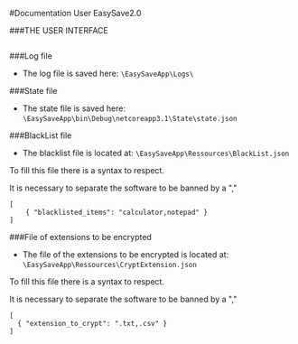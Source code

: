 #Documentation User EasySave2.0

###THE USER INTERFACE

<img src="https://media.discordapp.net/attachments/626452497871011862/784897917877223484/Doc_User_-_EasySave2.0.png?width=1143&height=591" alt="">

###Log file
* The log file is saved here: `\EasySaveApp\Logs\`

###State file
* The state file is saved here: `\EasySaveApp\bin\Debug\netcoreapp3.1\State\state.json`

###BlackList file
* The blacklist file is located at: `\EasySaveApp\Ressources\BlackList.json`
<p>To fill this file there is a syntax to respect.
<p>It is necessary to separate the software to be banned by a ","
<pre><code>[ 
    { "blacklisted_items": "calculator,notepad" } 
]</code></pre>

###File of extensions to be encrypted
* The file of the extensions to be encrypted is located at: `\EasySaveApp\Ressources\CryptExtension.json`
<p>To fill this file there is a syntax to respect.
<p>It is necessary to separate the software to be banned by a ","
<pre><code>[
  { "extension_to_crypt": ".txt,.csv" }
]</code></pre>